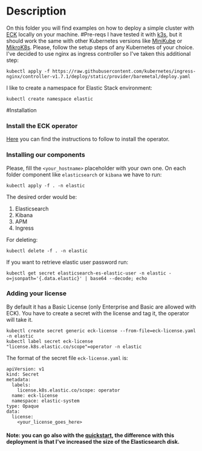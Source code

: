 # Description
On this folder you will find examples on how to deploy a simple cluster with [ECK](https://www.elastic.co/guide/en/cloud-on-k8s/current/k8s-quickstart.html) locally on your machine.
#Pre-reqs
I have tested it with [k3s](https://k3s.io/), but it should work the same with other Kubernetes versions like [MiniKube](https://minikube.sigs.k8s.io) or [MikroK8s](https://microk8s.io/). Please, follow the setup steps of any Kubernetes of your choice.
I've decided to use nginx as ingress controller so I've taken this additional step:
```
kubectl apply -f https://raw.githubusercontent.com/kubernetes/ingress-nginx/controller-v1.7.1/deploy/static/provider/baremetal/deploy.yaml
```
I like to create a namespace for Elastic Stack environment:
```
kubectl create namespace elastic
```
#Installation
### Install the ECK operator
[Here](https://www.elastic.co/guide/en/cloud-on-k8s/current/k8s-deploy-eck.html) you can find the instructions to follow to install the operator.
### Installing our components
Please, fill the `<your_hostname>` placeholder with your own one.
On each folder component like `elasticsearch` or `kibana` we have to run:
```
kubectl apply -f . -n elastic
```
The desired order would be:
1. Elasticsearch
2. Kibana
3. APM
4. Ingress

For deleting:
```
kubectl delete -f . -n elastic
```

If you want to retrieve elastic user password run:
```
kubectl get secret elasticsearch-es-elastic-user -n elastic -o=jsonpath='{.data.elastic}' | base64 --decode; echo
```

### Adding your license
By default it has a Basic License (only Enterprise and Basic are allowed with ECK). You have to create a secret with the license and tag it, the operator will take it. 

```
kubectl create secret generic eck-license --from-file=eck-license.yaml -n elastic
kubectl label secret eck-license "license.k8s.elastic.co/scope"=operator -n elastic
```
The format of the secret file `eck-license.yaml` is:
```
apiVersion: v1
kind: Secret
metadata:
  labels:
    license.k8s.elastic.co/scope: operator 
  name: eck-license
  namespace: elastic-system
type: Opaque
data:
  license:
    <your_license_goes_here>
```
#### Note: you can go also with the [quickstart](https://www.elastic.co/guide/en/cloud-on-k8s/current/k8s-quickstart.html), the difference with this deployment is that I've increased the size of the Elasticsearch disk.
